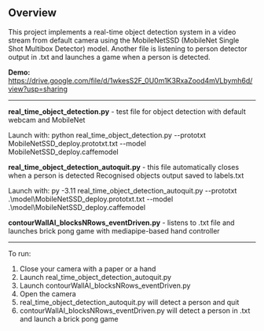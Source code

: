 ## Overview

This project implements a real-time object detection system in a video stream from default camera using the MobileNetSSD (MobileNet Single Shot Multibox Detector) model. Another file is listening to person detector output in .txt and launches a game when a person is detected.

**Demo:** https://drive.google.com/file/d/1wkesS2F_0U0m1K3RxaZood4mVLbymh6d/view?usp=sharing 

-----

**real_time_object_detection.py** - test file for object detection with default webcam and MobileNet

Launch with:
python real_time_object_detection.py --prototxt MobileNetSSD_deploy.prototxt.txt --model MobileNetSSD_deploy.caffemodel

**real_time_object_detection_autoquit.py** - this file automatically closes when a person is detected
Recognised objects output saved to labels.txt

Launch with:
py -3.11 real_time_object_detection_autoquit.py --prototxt .\model\MobileNetSSD_deploy.prototxt.txt --model .\model\MobileNetSSD_deploy.caffemodel


**contourWallAI_blocksNRows_eventDriven.py** - listens to .txt file and launches brick pong game with mediapipe-based hand controller

-----

To run:

1. Close your camera with a paper or a hand 
2. Launch real_time_object_detection_autoquit.py 
3. Launch contourWallAI_blocksNRows_eventDriven.py
4. Open the camera 
5. real_time_object_detection_autoquit.py will detect a person and quit 
6. contourWallAI_blocksNRows_eventDriven.py will detect a person in .txt and launch a brick pong game

